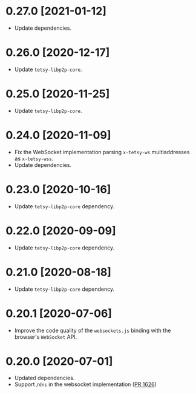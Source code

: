 # 0.27.0 [2021-01-12]

- Update dependencies.

# 0.26.0 [2020-12-17]

- Update `tetsy-libp2p-core`.

# 0.25.0 [2020-11-25]

- Update `tetsy-libp2p-core`.

# 0.24.0 [2020-11-09]

- Fix the WebSocket implementation parsing `x-tetsy-ws` multiaddresses as `x-tetsy-wss`.
- Update dependencies.

# 0.23.0 [2020-10-16]

- Update `tetsy-libp2p-core` dependency.

# 0.22.0 [2020-09-09]

- Update `tetsy-libp2p-core` dependency.

# 0.21.0 [2020-08-18]

- Update `tetsy-libp2p-core` dependency.

# 0.20.1 [2020-07-06]

- Improve the code quality of the `websockets.js` binding with the browser's `WebSocket` API.

# 0.20.0 [2020-07-01]

- Updated dependencies.
- Support `/dns` in the websocket implementation
  ([PR 1626](https://github.com/tetcoin/tetsy-libp2p/pull/1626))

